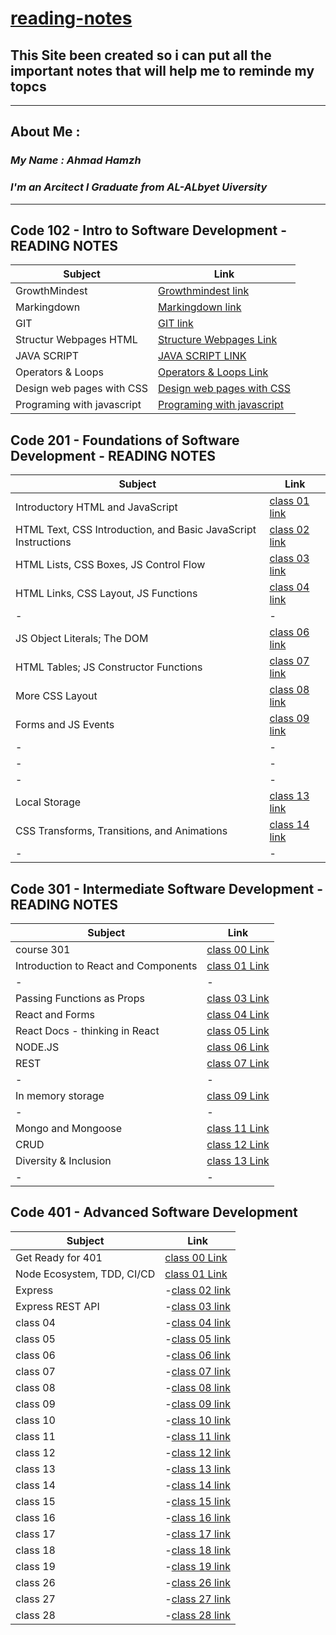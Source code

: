 # [**reading-notes**](https://ahmadhamzh.github.io/reading-notes/) 


## This Site been created so i can put all the important notes that will help me to reminde my topcs 
----

## About Me :
### *My Name :  Ahmad Hamzh*
### *I'm an Arcitect I Graduate from AL-ALbyet Uiversity*
---

## **Code 102 - Intro to Software Development - READING NOTES**

   **Subject** |  **Link**
  -|-
  GrowthMindest | [Growthmindest link](https://ahmadhamzh.github.io/reading-notes/GrowthMindest)
  Markingdown | [Markingdown link](https://ahmadhamzh.github.io/reading-notes/Markingdown)
 GIT | [GIT link](https://ahmadhamzh.github.io/reading-notes/GIT)
Structur Webpages HTML| [Structure Webpages Link](https://ahmadhamzh.github.io/reading-notes/StructurWebPages)
 JAVA SCRIPT | [JAVA SCRIPT LINK](https://ahmadhamzh.github.io/reading-notes/javascript)
 Operators & Loops | [Operators & Loops Link](https://ahmadhamzh.github.io/reading-notes/Operators-Loops)
 Design web pages with CSS | [Design web pages with CSS](https://ahmadhamzh.github.io/reading-notes/DesignWithCss)
 Programing with javascript | [Programing with javascript](https://ahmadhamzh.github.io/reading-notes/Programming-%20with%20-JavaScript)


 ## **Code 201 - Foundations of Software Development - READING NOTES**

  **Subject** |  **Link**
  -|-
  Introductory HTML and JavaScript| [class 01 link](https://ahmadhamzh.github.io/reading-notes/class01)
  HTML Text, CSS Introduction, and Basic JavaScript Instructions| [class 02 link](https://ahmadhamzh.github.io/reading-notes/class02)
  HTML Lists, CSS Boxes, JS Control Flow|[class 03 link](https://ahmadhamzh.github.io/reading-notes/class03)
  HTML Links, CSS Layout, JS Functions|[class 04 link](https://ahmadhamzh.github.io/reading-notes/class04)
  -|-
   JS Object Literals; The DOM|[class 06 link](https://ahmadhamzh.github.io/reading-notes/class06)
  HTML Tables; JS Constructor Functions|[class 07 link](https://ahmadhamzh.github.io/reading-notes/class07)
  More CSS Layout|[class 08 link](https://ahmadhamzh.github.io/reading-notes/class08)
  Forms and JS Events|[class 09 link](https://ahmadhamzh.github.io/reading-notes/class09)
  -|-
  -|-
  -|-
  Local Storage|[class 13 link](https://ahmadhamzh.github.io/reading-notes/class13)
  CSS Transforms, Transitions, and Animations|[class 14 link](https://ahmadhamzh.github.io/reading-notes/class14)
  -|-
  

 ## **Code 301 - Intermediate Software Development - READING NOTES**

  **Subject** |  **Link**
  -|-
  course 301 |[class 00 Link](301-reading-notes/class00.md)
  Introduction to React and Components|[class 01 Link](301-reading-notes/class01.md)
  -|-
  Passing Functions as Props|[class 03 Link](301-reading-notes/class03.md)
  React and Forms|[class 04 Link](301-reading-notes/class04.md)
  React Docs - thinking in React|[class 05 Link](301-reading-notes/class05.md)
  NODE.JS |[class 06 Link](301-reading-notes/class06.md)
  REST |[class 07 Link](301-reading-notes/class07.md)
  -|-
  In memory storage |[class 09 Link](301-reading-notes/class09.md)
  -|-
  Mongo and Mongoose |[class 11 Link](301-reading-notes/class11.md)
  CRUD |[class 12 Link](301-reading-notes/class12.md)
  Diversity & Inclusion |[class 13 Link](301-reading-notes/class13.md)
  -|-
  
 
 ## **Code 401 - Advanced Software Development**


  **Subject** |  **Link**
  -|-
  Get Ready for 401|[class 00 Link](401-reading-notes/class00.md)
  Node Ecosystem, TDD, CI/CD|[class 01 Link](401-reading-notes/class01.md)
  Express|-[class 02 link](401-reading-notes/class02.md)
  Express REST API|-[class 03 link](401-reading-notes/class03.md)
  class 04|-[class 04 link](401-reading-notes/class04.md)
  class 05|-[class 05 link](401-reading-notes/class05.md)
  class 06|-[class 06 link](401-reading-notes/class06.md)
  class 07|-[class 07 link](401-reading-notes/class07.md)
  class 08|-[class 08 link](401-reading-notes/class08.md)
  class 09|-[class 09 link](401-reading-notes/class09.md)
  class 10|-[class 10 link](401-reading-notes/class10.md)
  class 11|-[class 11 link](401-reading-notes/class11.md)
  class 12|-[class 12 link](401-reading-notes/class12.md)
  class 13|-[class 13 link](401-reading-notes/class13.md)
  class 14|-[class 14 link](401-reading-notes/class14.md)
  class 15|-[class 15 link](401-reading-notes/class15.md)
  class 16|-[class 16 link](401-reading-notes/class16.md)
  class 17|-[class 17 link](401-reading-notes/class17.md)
  class 18|-[class 18 link](401-reading-notes/class18.md)
  class 19|-[class 19 link](401-reading-notes/class19.md)
  class 26|-[class 26 link](401-reading-notes/class26.md)
  class 27|-[class 27 link](401-reading-notes/class27.md)
  class 28|-[class 28 link](401-reading-notes/class28.md)
  

